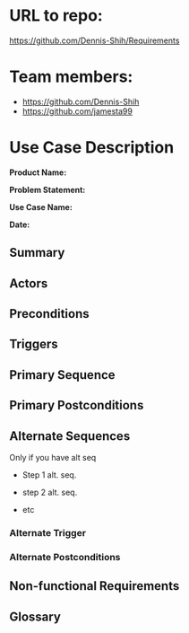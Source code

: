 # URL to repo:
https://github.com/Dennis-Shih/Requirements

# Team members:
* https://github.com/Dennis-Shih
* https://github.com/jamesta99


# Use Case Description

**Product Name:**

**Problem Statement:**



**Use Case Name:**

**Date:**

 

## Summary

 

## Actors


 

## Preconditions



 

## Triggers



 

## Primary Sequence


 

## Primary Postconditions



 

## Alternate Sequences

Only if you have alt seq

* Step 1 alt. seq.

* step 2 alt. seq.

* etc

 

### Alternate Trigger

### Alternate Postconditions

 

## Non-functional Requirements

 

## Glossary
